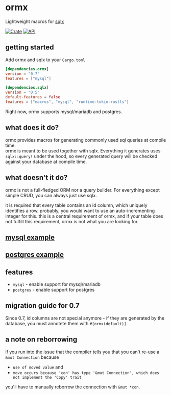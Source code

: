 # ormx
Lightweight macros for [sqlx](https://github.com/launchbadge/sqlx)    

[![Crate](https://img.shields.io/crates/v/ormx.svg)](https://crates.io/crates/ormx)
[![API](https://docs.rs/ormx/badge.svg)](https://docs.rs/ormx)
## getting started
Add ormx and sqlx to your `Cargo.toml`
```toml
[dependencies.ormx]
version = "0.7"
features = ["mysql"]

[dependencies.sqlx]
version = "0.5"
default-features = false
features = ["macros", "mysql", "runtime-tokio-rustls"]
```
Right now, ormx supports mysql/mariadb and postgres.
## what does it do? 
ormx provides macros for generating commonly used sql queries at compile time.  
ormx is meant to be used together with sqlx. Everything it generates uses `sqlx::query!` under the hood, so every generated query will be checked against your database at compile time.  
## what doesn't it do?
ormx is not a full-fledged ORM nor a query builder. For everything except simple CRUD, you can always just use sqlx.  

it is required that every table contains an id column, which uniquely
identifies a row. probably, you would want to use an auto-incrementing integer for this.
this is a central requirement of ormx, and if your table does not fulfill this requirement, ormx
is not what you are looking for.
## [mysql example](https://github.com/NyxCode/ormx/tree/master/example-mysql/src/main.rs)
## [postgres example](https://github.com/NyxCode/ormx/tree/master/example-postgres/src/main.rs)
## features
- `mysql` -  enable support for mysql/mariadb  
- `postgres` - enable support for postgres  
## migration guide for 0.7
Since 0.7, id columns are not special anymore - if they are generated by the database, you must annotete them with `#[ormx(default)]`.
## a note on reborrowing
if you run into the issue that the compiler tells you that you can't re-use a `&mut Connection` because  
- `use of moved value` and
- `move occurs because 'con' has type '&mut Connection', which does not implement the 'Copy' trait`  

you'll have to manually reborrow the connection with `&mut *con`.